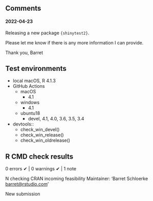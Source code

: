 ## Comments

#### 2022-04-23

Releasing a new package `{shinytest2}`.

Please let me know if there is any more information I can provide.

Thank you,
Barret


## Test environments

* local macOS, R 4.1.3
* GitHub Actions
  * macOS
    * 4.1
  * windows
    * 4.1
  * ubuntu18
    * devel, 4.1, 4.0, 3.6, 3.5, 3.4
* devtools::
  * check_win_devel()
  * check_win_release()
  * check_win_oldrelease()

## R CMD check results

0 errors ✔ | 0 warnings ✔ | 1 note

N  checking CRAN incoming feasibility
   Maintainer: ‘Barret Schloerke <barret@rstudio.com>’

   New submission
